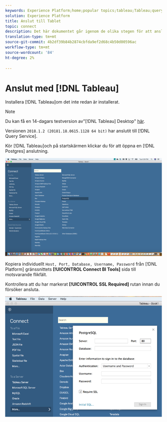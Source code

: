 ```yaml
---
keywords: Experience Platform;home;popular topics;tableau;Tableau;query service;Query service;connect to query service;
solution: Experience Platform
title: Anslut till Tablet
topic: connect
description: Det här dokumentet går igenom de olika stegen för att ansluta Tableau till Adobe Experience Platform Query Service.
translation-type: tm+mt
source-git-commit: 4b2df39b84b2874cbfda9ef2d68c4b50d00596ac
workflow-type: tm+mt
source-wordcount: '84'
ht-degree: 2%

---
```



# Anslut med [!DNL Tableau]

Installera [!DNL Tableau]om det inte redan är installerat.

>[!NOTE]
>
>Du kan få en 14-dagars testversion av&quot;[!DNL Tableau] Desktop&quot; [här](https://www.tableau.com/products/desktop/download).
>    
> Versionen `2018.1.2 (20181.18.0615.1128 64 bit)` har anslutit till [!DNL Query Service].

Kör [!DNL Tableau]och på startskärmen klickar du för att öppna en [!DNL Postgres] anslutning.

![Bild](../images/clients/tableau/open-connection.png)

Kopiera individuellt `Host, Port, Database, Username, Password` från [!DNL Platform] gränssnittets **[!UICONTROL Connect BI Tools]** sida till motsvarande flikfält.

Kontrollera att du har markerat **[!UICONTROL SSL Required]** rutan innan du försöker ansluta.

![Bild](../images/clients/tableau/ssl-required.png)